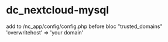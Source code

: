 # dc_nextcloud-mysql
add to /nc_app/config/config.php before bloc "trusted_domains"
'overwritehost' => 'your domain'
